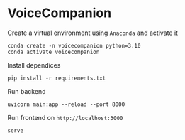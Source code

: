 # VoiceCompanion

Create a virtual environment using `Anaconda` and activate it

```
conda create -n voicecompanion python=3.10
conda activate voicecompanion
```

Install dependices

`pip install -r requirements.txt`

Run backend

`uvicorn main:app --reload --port 8000`

Run frontend on `http://localhost:3000`

```
serve
```
